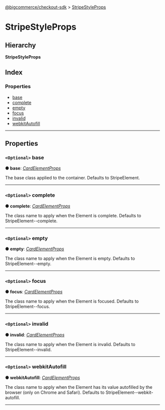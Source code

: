 [@bigcommerce/checkout-sdk](../README.md) > [StripeStyleProps](../interfaces/stripestyleprops.md)

# StripeStyleProps

## Hierarchy

**StripeStyleProps**

## Index

### Properties

* [base](stripestyleprops.md#base)
* [complete](stripestyleprops.md#complete)
* [empty](stripestyleprops.md#empty)
* [focus](stripestyleprops.md#focus)
* [invalid](stripestyleprops.md#invalid)
* [webkitAutofill](stripestyleprops.md#webkitautofill)

---

## Properties

<a id="base"></a>

### `<Optional>` base

**● base**: *[CardElementProps](cardelementprops.md)*

The base class applied to the container. Defaults to StripeElement.

___
<a id="complete"></a>

### `<Optional>` complete

**● complete**: *[CardElementProps](cardelementprops.md)*

The class name to apply when the Element is complete. Defaults to StripeElement--complete.

___
<a id="empty"></a>

### `<Optional>` empty

**● empty**: *[CardElementProps](cardelementprops.md)*

The class name to apply when the Element is empty. Defaults to StripeElement--empty.

___
<a id="focus"></a>

### `<Optional>` focus

**● focus**: *[CardElementProps](cardelementprops.md)*

The class name to apply when the Element is focused. Defaults to StripeElement--focus.

___
<a id="invalid"></a>

### `<Optional>` invalid

**● invalid**: *[CardElementProps](cardelementprops.md)*

The class name to apply when the Element is invalid. Defaults to StripeElement--invalid.

___
<a id="webkitautofill"></a>

### `<Optional>` webkitAutofill

**● webkitAutofill**: *[CardElementProps](cardelementprops.md)*

The class name to apply when the Element has its value autofilled by the browser (only on Chrome and Safari). Defaults to StripeElement--webkit-autofill.

___

